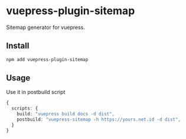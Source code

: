 # vuepress-plugin-sitemap

Sitemap generator for vuepress.

## Install

```sh
npm add vuepress-plugin-sitemap
```

## Usage

Use it in postbuild script

```ts
{
  scripts: {
    build: "vuepress build docs -d dist",
    postbuild: "vuepress-sitemap -h https://yours.net.id -d dist",
  }
}
```
